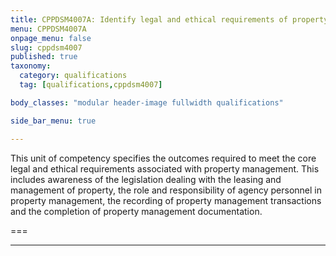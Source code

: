 ```yaml
---
title: CPPDSM4007A: Identify legal and ethical requirements of property management to complete work
menu: CPPDSM4007A
onpage_menu: false
slug: cppdsm4007
published: true
taxonomy:
  category: qualifications
  tag: [qualifications,cppdsm4007]

body_classes: "modular header-image fullwidth qualifications"

side_bar_menu: true

---
```


This unit of competency specifies the outcomes required to meet the core legal and ethical requirements associated with property management. This includes awareness of the legislation dealing with the leasing and management of property, the role and responsibility of agency personnel in property management, the recording of property management transactions and the completion of property management documentation.

===

---
